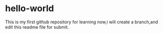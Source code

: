 # hello-world
This is my first github repository for learning
now,i will create a branch,and edit this readme file for submit.
